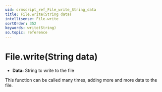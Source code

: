 ```yaml
---
uid: crmscript_ref_File_write_String_data
title: File.write(String data)
intellisense: File.write
sortOrder: 352
keywords: write(String)
so.topic: reference
---
```


# File.write(String data)

* **Data:** String to write to the file

This function can be called many times, adding more and more data to the file.

